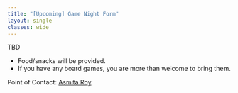```yaml
---
title: "[Upcoming] Game Night Form"
layout: single
classes: wide
---
```


TBD

- Food/snacks will be provided.
- If you have any board games, you are more than welcome to bring them.

Point of Contact: [Asmita Roy](mailto:asmita@stat.tamu.edu)
